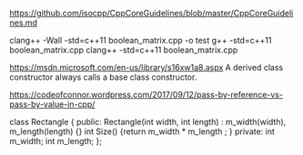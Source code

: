 https://github.com/isocpp/CppCoreGuidelines/blob/master/CppCoreGuidelines.md

clang++ -Wall -std=c++11 boolean_matrix.cpp -o test
g++ -std=c++11 boolean_matrix.cpp
clang++ -std=c++11 boolean_matrix.cpp


https://msdn.microsoft.com/en-us/library/s16xw1a8.aspx
A derived class constructor always calls a base class constructor.

https://codeofconnor.wordpress.com/2017/09/12/pass-by-reference-vs-pass-by-value-in-cpp/

class Rectangle {
  public:
    Rectangle(int width, int length) : m_width(width), m_length(length)
    {}
    int Size() {return m_width * m_length ; }
  private:
    int m_width;
    int m_length;
};
